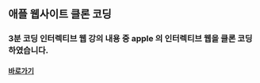 ## 애플 웹사이트 클론 코딩

### 3분 코딩 인터렉티브 웹 강의 내용 중 apple 의 인터렉티브 웹을 클론 코딩하였습니다.

#### [바로가기](https://seon-o.github.io/apple-website/ "apple-website")
